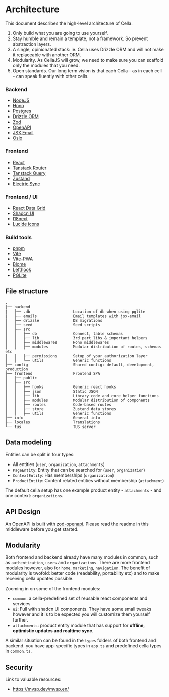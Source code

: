 # Architecture
This document describes the high-level architecture of Cella.

 1. Only build what you are going to use yourself.
 2. Stay humble and remain a template, not a framework. So prevent abstraction layers.
 3. A single, opinionated stack: ie. Cella uses Drizzle ORM and will not make it replaceable with another ORM.
 4. Modularity. As CellaJS will grow, we need to make sure you can scaffold only the modules that you need.
 5. Open standards. Our long term vision is that each Cella - as in each cell - can speak fluently with other cells. 

### Backend
- [NodeJS](https://nodejs.org)
- [Hono](https://hono.dev)
- [Postgres](https://www.postgresql.org)
- [Drizzle ORM](https://orm.drizzle.team/)
- [Zod](https://github.com/colinhacks/zod)
- [OpenAPI](https://www.openapis.org)
- [JSX Email](https://jsx.email/)
- [Oslo](https://oslojs.dev/)

### Frontend
- [React](https://reactjs.org)
- [Tanstack Router](https://github.com/tanstack/router)
- [Tanstack Query](https://github.com/tanstack/query)
- [Zustand](https://github.com/pmndrs/zustand)
- [Electric Sync](https://electric-sql.com/)

### Frontend / UI
- [React Data Grid](https://github.com/adazzle/react-data-grid)
- [Shadcn UI](https://ui.shadcn.com)
- [I18next](https://www.i18next.com)
- [Lucide icons](https://lucide.dev)

### Build tools
- [pnpm](https://pnpm.io)
- [Vite](https://vitejs.dev)
- [Vite-PWA](https://github.com/antfu/vite-plugin-pwa)
- [Biome](https://biomejs.dev)
- [Lefthook](https://github.com/evilmartians/lefthook)
- [PGLite](https://pglite.dev/)


## File structure
```
.
├── backend
|   ├── .db                   Location of db when using pglite
|   ├── emails                Email templates with jsx-email
│   ├── drizzle               DB migrations
│   ├── seed                  Seed scripts
│   ├── src                   
│   │   ├── db                Connect, table schemas
│   │   ├── lib               3rd part libs & important helpers
│   │   ├── middlewares       Hono middlewares
│   │   ├── modules           Modular distribution of routes, schemas etc
│   │   ├── permissions       Setup of your authorization layer
│   │   └── utils             Generic functions
├── config                    Shared config: default, development, production
├── frontend                  Frontend SPA
│   ├── public                
│   ├── src                   
│   │   ├── hooks             Generic react hooks
│   │   ├── json              Static JSON
│   │   ├── lib               Library code and core helper functions
│   │   ├── modules           Modular distribution of components
│   │   ├── routes            Code-based routes
│   │   ├── store             Zustand data stores
│   │   ├── utils             Generic functions
├── info                      General info
├── locales                   Translations
└── tus                       TUS server
```

## Data modeling
Entities can be split in four types:
* All entities (`user`, `organization`, `attachments`)
* `PageEntity`: Entity that can be searched for (`user`, `organization`)
* `ContextEntity`: Has memberships (`organization`)
* `ProductEntity`: Content related entities without membership (`attachment`)

The default cella setup has one example product entity - `attachments` - and one context: `organizations`. 

## API Design
An OpenAPI is built with [zod-openapi](https://github.com/honojs/middleware/tree/main/packages/zod-openapi). Please read the readme in this middleware before you get started.

## Modularity
Both frontend and backend already have many modules in common, such as `authentication`, `users` and `organizations`. There are more frontend modules however, also for `home`, `marketing`, `navigation`. The benefit of modularity is twofold: better code (readability, portability etc) and to make receiving cella updates possible.

Zooming in on some of the frontend modules:
* `common`: a cella-predefined set of reusable react components and services 
* `ui`: Full with shadcn UI components. They have some small tweaks however and it is to be expected you will customize them yourself further.
* `attachments`: product entity module that has support for **offline, optimistic updates and realtime sync**.

A similar situation can be found in the `types` folders of both frontend and backend. you have app-specific types in `app.ts` and predefined cella types in `common.ts`.


## Security

Link to valuable resources:
* https://mvsp.dev/mvsp.en/
 